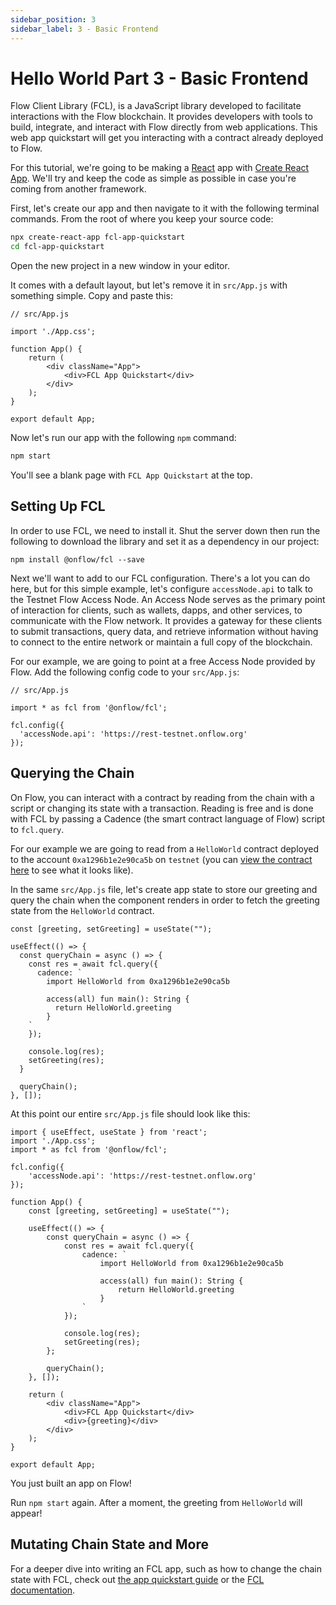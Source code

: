 ```yaml
---
sidebar_position: 3
sidebar_label: 3 - Basic Frontend
---
```


# Hello World Part 3 - Basic Frontend

Flow Client Library (FCL), is a JavaScript library developed to facilitate interactions with the Flow blockchain. It provides developers with tools to build, integrate, and interact with Flow directly from web applications. This web app quickstart will get you interacting with a contract already deployed to Flow.

For this tutorial, we're going to be making a [React] app with [Create React App]. We'll try and keep the code as simple as possible in case you're coming from another framework.

First, let's create our app and then navigate to it with the following terminal commands.  From the root of where you keep your source code:

```zsh
npx create-react-app fcl-app-quickstart
cd fcl-app-quickstart
```

Open the new project in a new window in your editor.

It comes with a default layout, but let's remove it in `src/App.js` with something simple. Copy and paste this:

```tsx
// src/App.js

import './App.css';

function App() {
    return (
        <div className="App">
            <div>FCL App Quickstart</div>
        </div>
    );
}

export default App;
```

Now let's run our app with the following `npm` command:

```zsh
npm start
```

You'll see a blank page with `FCL App Quickstart` at the top.

## Setting Up FCL

In order to use FCL, we need to install it. Shut the server down then run the following to download the library and set it as a dependency in our project:

```
npm install @onflow/fcl --save
```

Next we'll want to add to our FCL configuration. There's a lot you can do here, but for this simple example, let's configure `accessNode.api` to talk to the Testnet Flow Access Node. An Access Node serves as the primary point of interaction for clients, such as wallets, dapps, and other services, to communicate with the Flow network. It provides a gateway for these clients to submit transactions, query data, and retrieve information without having to connect to the entire network or maintain a full copy of the blockchain.

For our example, we are going to point at a free Access Node provided by Flow. Add the following config code to your `src/App.js`:

```tsx
// src/App.js

import * as fcl from '@onflow/fcl';

fcl.config({
  'accessNode.api': 'https://rest-testnet.onflow.org'
});
```

## Querying the Chain

On Flow, you can interact with a contract by reading from the chain with a script or changing its state with a transaction. Reading is free and is done with FCL by passing a Cadence (the smart contract language of Flow) script to `fcl.query`.

For our example we are going to read from a `HelloWorld` contract deployed to the account `0xa1296b1e2e90ca5b` on `testnet` (you can [view the contract here] to see what it looks like).

In the same `src/App.js` file, let's create app state to store our greeting and query the chain when the component renders in order to fetch the greeting state from the `HelloWorld` contract.

```tsx
const [greeting, setGreeting] = useState("");

useEffect(() => {
  const queryChain = async () => {
    const res = await fcl.query({
      cadence: `
        import HelloWorld from 0xa1296b1e2e90ca5b

        access(all) fun main(): String {
          return HelloWorld.greeting
        }
    `
    });

    console.log(res);
    setGreeting(res);
  }

  queryChain();
}, []);
```

At this point our entire `src/App.js` file should look like this:

```tsx
import { useEffect, useState } from 'react';
import './App.css';
import * as fcl from '@onflow/fcl';

fcl.config({
    'accessNode.api': 'https://rest-testnet.onflow.org'
});

function App() {
    const [greeting, setGreeting] = useState("");

    useEffect(() => {
        const queryChain = async () => {
            const res = await fcl.query({
                cadence: `
                    import HelloWorld from 0xa1296b1e2e90ca5b

                    access(all) fun main(): String {
                        return HelloWorld.greeting
                    }
                `
            });

            console.log(res);
            setGreeting(res);
        };

        queryChain();
    }, []);

    return (
        <div className="App">
            <div>FCL App Quickstart</div>
            <div>{greeting}</div>
        </div>
    );
}

export default App;
```

You just built an app on Flow!

Run `npm start` again.  After a moment, the greeting from `HelloWorld` will appear!

## Mutating Chain State and More

For a deeper dive into writing an FCL app, such as how to change the chain state with FCL, check out [the app quickstart guide] or the [FCL documentation].

[React]: https://react.dev/learn
[Create React App]: https://create-react-app.dev/
[view the contract here]: https://f.dnz.dev/0xa1296b1e2e90ca5b/HelloWorld
[the app quickstart guide]: ../../guides/flow-app-quickstart
[FCL documentation]: ../../../tools/clients/fcl-js/index